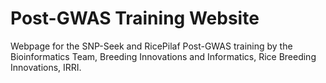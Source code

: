 # Post-GWAS Training Website

Webpage for the SNP-Seek and RicePilaf Post-GWAS training by the Bioinformatics Team, Breeding Innovations and Informatics, Rice Breeding Innovations, IRRI.
